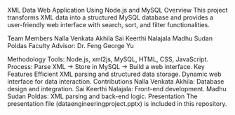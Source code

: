 XML Data Web Application Using Node.js and MySQL
Overview
This project transforms XML data into a structured MySQL database and provides a user-friendly web interface with search, sort, and filter functionalities.

Team Members
Nalla Venkata Akhila
Sai Keerthi Nalajala
Madhu Sudan Poldas
Faculty Advisor: Dr. Feng George Yu

Methodology
Tools: Node.js, xml2js, MySQL, HTML, CSS, JavaScript.
Process: Parse XML → Store in MySQL → Build a web interface.
Key Features
Efficient XML parsing and structured data storage.
Dynamic web interface for data interaction.
Contributions
Nalla Venkata Akhila: Database design and integration.
Sai Keerthi Nalajala: Front-end development.
Madhu Sudan Poldas: XML parsing and back-end logic.
Presentation
The presentation file (dataengineeringproject.pptx) is included in this repository.
